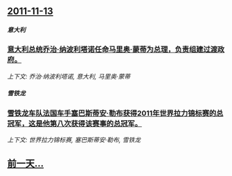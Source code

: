 ## [2011-11-13](/news/2011/11/13/index.md)

##### 意大利
### [意大利总统乔治·纳波利塔诺任命马里奥·蒙蒂为总理，负责组建过渡政府。](/news/2011/11/13/意大利总统乔治-纳波利塔诺任命马里奥-蒙蒂为总理-负责组建过渡政府.md)
_上下文: 乔治·纳波利塔诺, 意大利, 马里奥·蒙蒂_

##### 雪铁龙
### [雪铁龙车队法国车手塞巴斯蒂安·勒布获得2011年世界拉力锦标赛的总冠军，这是他第八次获得该赛事的总冠军。](/news/2011/11/13/雪铁龙车队法国车手塞巴斯蒂安-勒布获得2011年世界拉力锦标赛的总冠军-这是他第八次获得该赛事的总冠军.md)
_上下文: 世界拉力锦标赛, 塞巴斯蒂安·勒布, 雪铁龙_

## [前一天...](/news/2011/11/12/index.md)

